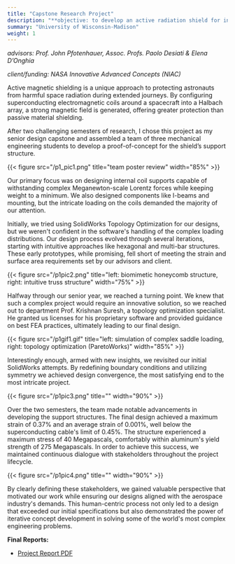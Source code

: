```yaml
---
title: "Capstone Research Project"
description: "**objective: to develop an active radiation shield for interplanetary spacecraft**"
summary: "University of Wisconsin-Madison"
weight: 1
---
```


*advisors: Prof. John Pfotenhauer, Assoc. Profs. Paolo Desiati & Elena D’Onghia*

*client/funding: NASA Innovative Advanced Concepts (NIAC)*

Active magnetic shielding is a unique approach to protecting astronauts from harmful space radiation during extended journeys.
By configuring superconducting electromagnetic coils around a spacecraft into a Halbach array, a strong magnetic field is generated, offering greater protection than passive material shielding.

After two challenging semesters of research, I chose this project as my senior design capstone and assembled a team of three mechanical engineering students to develop a proof-of-concept for the shield’s support structure.

{{< figure src="/p1_pic1.png" title="team poster review" width="85%" >}}

Our primary focus was on designing internal coil supports capable of withstanding complex Meganewton-scale Lorentz forces while keeping weight to a minimum. 
We also designed components like I-beams and mounting, but the intricate loading on the coils demanded the majority of our attention.

Initially, we tried using SolidWorks Topology Optimization for our designs, but we weren't confident in the software's handling of the complex loading distributions.
Our design process evolved through several iterations, starting with intuitive approaches like hexagonal and multi-bar structures. 
These early prototypes, while promising, fell short of meeting the strain and surface area requirements set by our advisors and client.

{{< figure src="/p1pic2.png" title="left: biomimetic honeycomb structure, right: intuitive truss structure" width="75%" >}}

Halfway through our senior year, we reached a turning point. We knew that such a complex project would require an innovative solution, so we reached out to department Prof. Krishnan Suresh, a topology optimization specialist.
He granted us licenses for his proprietary software and provided guidance on best FEA practices, ultimately leading to our final design.

{{< figure src="/p1gif1.gif" title="left: simulation of complex saddle loading, right: topology optimization (ParetoWorks)" width="85%" >}}

Interestingly enough, armed with new insights, we revisited our initial SolidWorks attempts. By redefining boundary conditions and utilizing symmetry we achieved design convergence, the most satisfying end to the most intricate project.

{{< figure src="/p1pic3.png" title="" width="90%" >}}

Over the two semesters, the team made notable advancements in developing the support structures. 
The final design achieved a maximum strain of 0.37% and an average strain of 0.001%, well below the superconducting cable's limit of 0.45%. 
The structure experienced a maximum stress of 40 Megapascals, comfortably within aluminum's yield strength of 275 Megapascals.
In order to achieve this success, we maintained continuous dialogue with stakeholders throughout the project lifecycle.

{{< figure src="/p1pic4.png" title="" width="90%" >}}

By clearly defining these stakeholders, we gained valuable perspective that motivated our work while ensuring our designs aligned with the aerospace industry's demands.
This human-centric process not only led to a design that exceeded our initial specifications but also demonstrated the power of iterative concept development in solving some of the world's most complex engineering problems.

**Final Reports:**

- [Project Report PDF](/proj1doc1.pdf)

